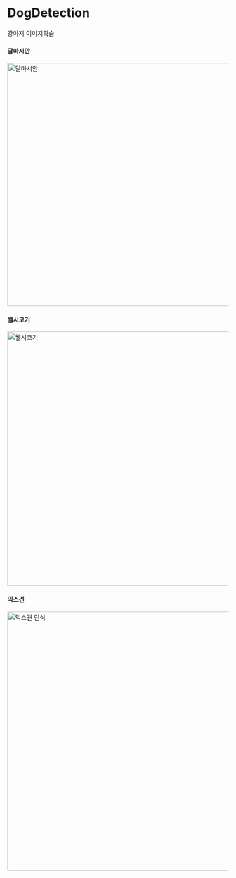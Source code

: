 # DogDetection
강아지 이미지학습

#### 달마시안
<img width="553" alt="달마시안" src="https://user-images.githubusercontent.com/52130444/120762509-496f8400-c551-11eb-91fe-60907104ada8.PNG">

#### 웰시코기
<img width="578" alt="웰시코기" src="https://user-images.githubusercontent.com/52130444/120762538-52f8ec00-c551-11eb-9a87-d928f56b72b1.PNG">

#### 믹스견
<img width="589" alt="믹스견 인식" src="https://user-images.githubusercontent.com/52130444/120762528-4ffdfb80-c551-11eb-87c2-6b333973796e.PNG">
